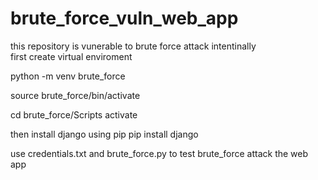 # brute_force_vuln_web_app
this repository is vunerable to brute force attack intentinally</br>
first create virtual enviroment 

python -m venv brute_force

source brute_force/bin/activate

cd brute_force/Scripts
activate

then install django using pip
pip install django

use credentials.txt and brute_force.py
to test brute_force attack the web app

